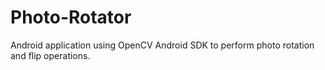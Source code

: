 # Photo-Rotator
Android application using OpenCV Android SDK to perform photo rotation and flip operations.

